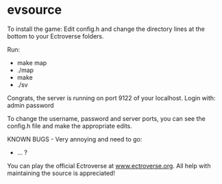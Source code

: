 evsource
========
To install the game:
Edit config.h and change the directory lines at the bottom to your Ectroverse folders.

Run:
* make map
* ./map
* make
* ./sv

Congrats, the server is running on port 9122 of your localhost.
Login with:
admin
password

To change the username, password and server ports, you can see the config.h file and make the appropriate edits.

KNOWN BUGS - Very annoying and need to go:
* ... ?


You can play the official Ectroverse at www.ectroverse.org. All help with maintaining the source is appreciated! 

